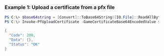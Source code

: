 ### Example 1: Upload a certificate from a pfx file
```powershell
PS C:\> $base64string = [Convert]::ToBase64String([IO.File]::ReadAllBytes('.\certificate.pfx'))
PS C:\> Invoke-PfUploadCertificate -GameCertificateBase64EncodedValue $base64string -GameCertificateName MyCert -GameCertificatePassword password | ConvertTo-Json -depth 5

{
  "Code": 200,
  "Data": {},
  "Status": "OK"
}
```
